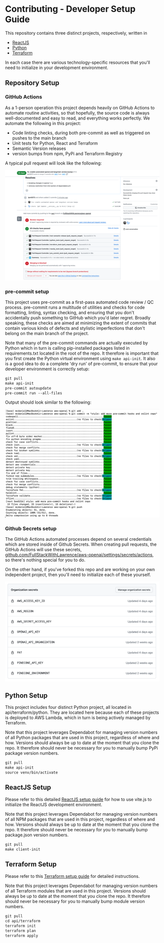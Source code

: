 # Contributing - Developer Setup Guide

This repository contains three distinct projects, respectively, written in

- [ReactJS](#reactjs-setup)
- [Python](#python-setup)
- [Terraform](#terraform-setup)

In each case there are various technology-specific resources that you'll need to initialize in your development environment.

## Repository Setup

### GitHub Actions

As a 1-person operation this project depends heavily on GitHub Actions to automate routine activities, so that hopefully, the source code is always well-documented and easy to read, and everything works perfectly. We automate the following in this project:

- Code linting checks, during both pre-commit as well as triggered on pushes to the main branch
- Unit tests for Python, React and Terraform
- Semantic Version releases
- version bumps from npm, PyPi and Terraform Registry

A typical pull request will look like the following:

![Automated pull request](https://github.com/FullStackWithLawrence/aws-openai/blob/main/doc/img/automated-pr.png)

### pre-commit setup

This project uses pre-commit as a first-pass automated code review / QC process. pre-commit runs a multitude of utilities and checks for code formatting, linting, syntax checking, and ensuring that you don't accidentally push something to GitHub which you'd later regret. Broadly speaking, these checks are aimed at minimizing the extent of commits that contain various kinds of defects and stylistic imperfections that don't belong on the main branch of the project.

Note that many of the pre-commit commands are actually executed by Python which in turn is calling pip-installed packages listed in requirements.txt located in the root of the repo. It therefore is important that you first create the Python virtual environment using `make api-init`. It also is a good idea to do a complete 'dry run' of pre-commit, to ensure that your developer environment is correctly setup:

```console
git pull
make api-init
pre-commit autoupdate
pre-commit run --all-files
```

Output should look similar to the following:

![pre-commit output](https://github.com/FullStackWithLawrence/aws-openai/blob/main/doc/img/pre-commit.png)

### Github Secrets setup

The GitHub Actions automated processes depend on several credentials which are stored inside of Github Secrets. When creating pull requests, the GitHub Actions will use these secrets, [github.com/FullStackWithLawrence/aws-openai/settings/secrets/actions](https://github.com/FullStackWithLawrence/aws-openai/settings/secrets/actions), so there's nothing special for you to do.

On the other hand, if you've forked this repo and are working on your own independent project, then you'll need to initialize each of these yourself.

![Github Secrets](https://github.com/FullStackWithLawrence/aws-openai/blob/main/doc/img/github-secrets.png)

## Python Setup

This project includes four distinct Python project, all located in api/terraform/python. They are located here because each of these projects is deployed to AWS Lambda, which in turn is being actively managed by Terraform.

Note that this project leverages Dependabot for managing version numbers of all Python packages that are used in this project, regardless of where and how. Versions should always be up to date at the moment that you clone the repo. It therefore should never be necessary for you to manually bump PyPi package version numbers.

```console
git pull
make api-init
source venv/bin/activate
```

## ReactJS Setup

Please refer to this detailed [ReactJS setup guide](./client/README.md) for how to use vite.js to initialize the ReactJS development environment.

Note that this project leverages Dependabot for managing version numbers of all NPM packages that are used in this project, regardless of where and how. Versions should always be up to date at the moment that you clone the repo. It therefore should never be necessary for you to manually bump package.json version numbers.

```console
git pull
make client-init
```

## Terraform Setup

Please refer to this [Terraform setup guide](./api/README.md) for detailed instructions.

Note that this project leverages Dependabot for managing version numbers of all Terraform modules that are used in this project. Versions should always be up to date at the moment that you clone the repo. It therefore should never be necessary for you to manually bump module version numbers.

```console
git pull
cd api/terraform
terraform init
terraform plan
terraform apply
```
